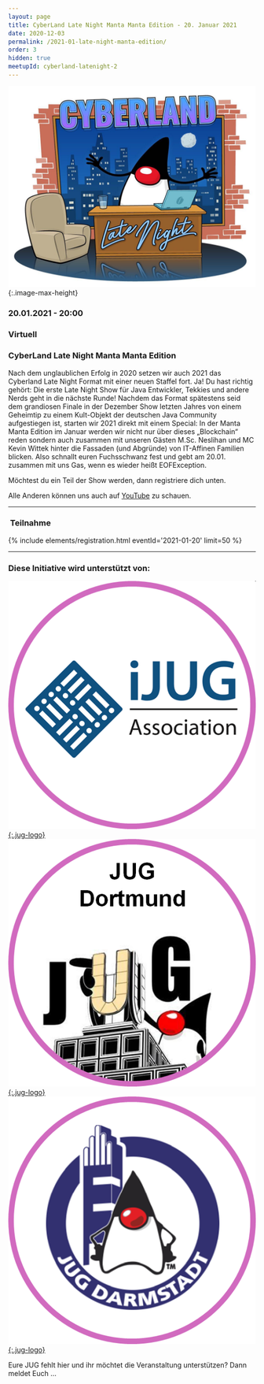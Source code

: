```yaml
---
layout: page
title: CyberLand Late Night Manta Manta Edition - 20. Januar 2021
date: 2020-12-03
permalink: /2021-01-late-night-manta-edition/
order: 3
hidden: true
meetupId: cyberland-latenight-2
---
```


![Logo](/assets/logo/cyberland-Late-Night.jpg){:.image-max-height}

### <i class="fas fa-lg fa-calendar"></i> 20.01.2021 - 20:00

### <i class="fas fa-lg fa-globe"></i> Virtuell

### <i class="fas fa-lg fa-tv"></i> CyberLand Late Night Manta Manta Edition

Nach dem unglaublichen Erfolg in 2020 setzen wir auch 2021 das Cyberland Late Night Format mit einer neuen Staffel fort. Ja! Du hast richtig gehört: Die erste Late Night Show für Java Entwickler, Tekkies und andere Nerds geht in die nächste Runde! Nachdem das Format spätestens seid dem grandiosen Finale in der Dezember Show letzten Jahres von einem Geheimtip zu einem Kult-Objekt der deutschen Java Community aufgestiegen ist, starten wir 2021 direkt mit einem Special: In der Manta Manta Edition im Januar werden wir nicht nur über dieses „Blockchain“ reden sondern auch zusammen mit unseren Gästen M.Sc. Neslihan und MC Kevin Wittek hinter die Fassaden (und Abgründe) von IT-Affinen Familien blicken. Also schnallt euren Fuchsschwanz fest und gebt am 20.01. zusammen mit uns Gas, wenn es wieder heißt EOFException.


Möchtest du ein Teil der Show werden, dann registriere dich unten.

Alle Anderen können uns auch auf [YouTube](https://youtu.be/OhfjZ-FZkiM) zu schauen.


<hr />

### <i class="fas fa-lg fa-door-open"></i>&nbsp;Teilnahme

{% include elements/registration.html eventId='2021-01-20' limit=50 %}

<hr />

### <i class="fas fa-lg fa-heart"></i> Diese Initiative wird unterstützt von:

[![ijug](/assets/logo/ijug.png){:.jug-logo}](https://www.ijug.eu/)
[![jugdo](/assets/logo/jugdo.png){:.jug-logo}](https://www.meetup.com/JUG-Dortmund/)
[![jugda](/assets/logo/jugda.png){:.jug-logo}](https://www.jug-da.de/)

Eure JUG fehlt hier und ihr möchtet die Veranstaltung unterstützen? Dann meldet Euch ...
